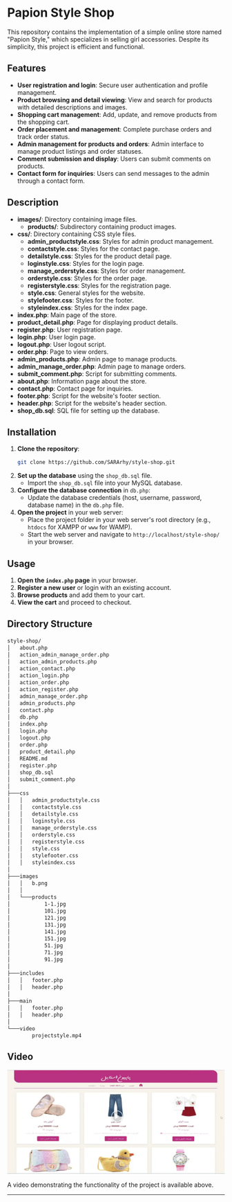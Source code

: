 # Papion Style Shop

This repository contains the implementation of a simple online store named "Papion Style," which specializes in selling girl accessories. Despite its simplicity, this project is efficient and functional.

## Features

- **User registration and login**: Secure user authentication and profile management.
- **Product browsing and detail viewing**: View and search for products with detailed descriptions and images.
- **Shopping cart management**: Add, update, and remove products from the shopping cart.
- **Order placement and management**: Complete purchase orders and track order status.
- **Admin management for products and orders**: Admin interface to manage product listings and order statuses.
- **Comment submission and display**: Users can submit comments on products.
- **Contact form for inquiries**: Users can send messages to the admin through a contact form.

## Description

- **images/**: Directory containing image files.
  - **products/**: Subdirectory containing product images.
- **css/**: Directory containing CSS style files.
  - **admin_productstyle.css**: Styles for admin product management.
  - **contactstyle.css**: Styles for the contact page.
  - **detailstyle.css**: Styles for the product detail page.
  - **loginstyle.css**: Styles for the login page.
  - **manage_orderstyle.css**: Styles for order management.
  - **orderstyle.css**: Styles for the order page.
  - **registerstyle.css**: Styles for the registration page.
  - **style.css**: General styles for the website.
  - **stylefooter.css**: Styles for the footer.
  - **styleindex.css**: Styles for the index page.
- **index.php**: Main page of the store.
- **product_detail.php**: Page for displaying product details.
- **register.php**: User registration page.
- **login.php**: User login page.
- **logout.php**: User logout script.
- **order.php**: Page to view orders.
- **admin_products.php**: Admin page to manage products.
- **admin_manage_order.php**: Admin page to manage orders.
- **submit_comment.php**: Script for submitting comments.
- **about.php**: Information page about the store.
- **contact.php**: Contact page for inquiries.
- **footer.php**: Script for the website's footer section.
- **header.php**: Script for the website's header section.
- **shop_db.sql**: SQL file for setting up the database.

## Installation

1. **Clone the repository**:
    ```bash
    git clone https://github.com/SARArhy/style-shop.git
    ```
2. **Set up the database** using the `shop_db.sql` file.
    - Import the `shop_db.sql` file into your MySQL database.
3. **Configure the database connection** in `db.php`:
    - Update the database credentials (host, username, password, database name) in the `db.php` file.
4. **Open the project** in your web server:
    - Place the project folder in your web server's root directory (e.g., `htdocs` for XAMPP or `www` for WAMP).
    - Start the web server and navigate to `http://localhost/style-shop/` in your browser.

## Usage

1. **Open the `index.php` page** in your browser.
2. **Register a new user** or login with an existing account.
3. **Browse products** and add them to your cart.
4. **View the cart** and proceed to checkout.

## Directory Structure

```
style-shop/
│   about.php
│   action_admin_manage_order.php
│   action_admin_products.php
│   action_contact.php
│   action_login.php
│   action_order.php
│   action_register.php
│   admin_manage_order.php
│   admin_products.php
│   contact.php
│   db.php
│   index.php
│   login.php
│   logout.php
│   order.php
│   product_detail.php
│   README.md
│   register.php
│   shop_db.sql
│   submit_comment.php
│
├───css
│   │   admin_productstyle.css
│   │   contactstyle.css
│   │   detailstyle.css
│   │   loginstyle.css
│   │   manage_orderstyle.css
│   │   orderstyle.css
│   │   registerstyle.css
│   │   style.css
│   │   stylefooter.css
│   │   styleindex.css
│
├───images
│   │   b.png
│   │
│   └───products
│           1-1.jpg
│           101.jpg
│           121.jpg
│           131.jpg
│           141.jpg
│           151.jpg
│           51.jpg
│           71.jpg
│           91.jpg
│
├───includes
│   │   footer.php
│   │   header.php
│
├───main
│   │   footer.php
│   │   header.php
│
└───video
        projectstyle.mp4
```

## Video

<a href="https://drive.google.com/file/d/1hHwpgJ7dcQMuOs_PtdNo2yny1pz5j03-/preview" target="_blank">
    <img src="video/projectstyle.png" alt="Project Demo" width="600"/>
</a>

A video demonstrating the functionality of the project is available above.

---
